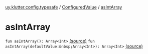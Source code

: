 [uy.klutter.config.typesafe](../index.md) / [ConfiguredValue](index.md) / [asIntArray](.)


# asIntArray
`fun asIntArray(): Array<Int>` [(source)](https://github.com/kohesive/klutter/blob/master/config-typesafe-jdk6/src/main/kotlin/uy/klutter/config/typesafe/TypesafeConfig_Ext.kt#L117)
`fun asIntArray(defaultValue:&nbsp;Array<Int>): Array<Int>` [(source)](https://github.com/kohesive/klutter/blob/master/config-typesafe-jdk6/src/main/kotlin/uy/klutter/config/typesafe/TypesafeConfig_Ext.kt#L118)


